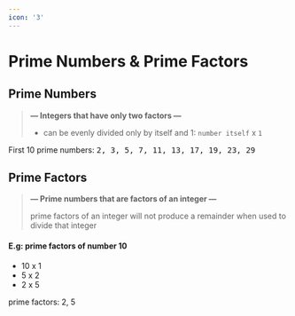 ```yaml
---
icon: '3'
---
```


# Prime Numbers & Prime Factors

## Prime Numbers

> **— Integers that have only two factors —**&#x20;
>
> * can be evenly divided only by itself and 1: `number itself` x  `1`



First 10 prime numbers: <kbd>2, 3, 5, 7, 11, 13, 17, 19, 23, 29</kbd>



## Prime Factors&#x20;

> **— Prime numbers that are factors of an integer —**&#x20;
>
> prime factors of an integer will not produce a remainder when used to divide that integer



#### E.g: prime factors of number 10

* 10 x 1
* 5 x 2
* 2 x 5

prime factors: 2, 5

